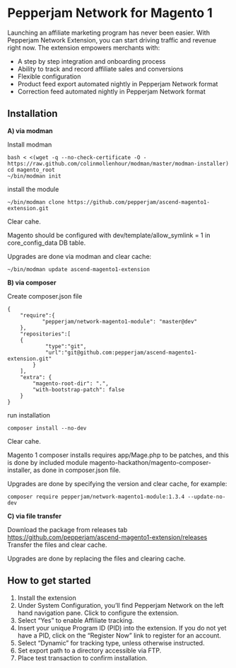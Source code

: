 # Pepperjam Network for Magento 1

Launching an affiliate marketing program has never been easier. With Pepperjam Network Extension, you can start driving traffic and revenue right now. The extension empowers merchants with:

- A step by step integration and onboarding process
- Ability to track and record affiliate sales and conversions
- Flexible configuration
- Product feed export automated nightly in Pepperjam Network format
- Correction feed automated nightly in Pepperjam Network format

## Installation

**A) via modman**

Install modman 

    bash < <(wget -q --no-check-certificate -O - https://raw.github.com/colinmollenhour/modman/master/modman-installer)
    cd magento_root
    ~/bin/modman init

install the module

    ~/bin/modman clone https://github.com/pepperjam/ascend-magento1-extension.git

Clear cahe. 

Magento should be configured with dev/template/allow_symlink = 1 in core_config_data DB table.

Upgrades are done via modman and clear cache:
    
    ~/bin/modman update ascend-magento1-extension

**B) via composer**

Create composer.json file

    {
        "require":{
               "pepperjam/network-magento1-module": "master@dev"
        },
        "repositories":[         
    	{
                "type":"git",
                "url":"git@github.com:pepperjam/ascend-magento1-extension.git"
            }
        ],
        "extra": {
            "magento-root-dir": ".",
            "with-bootstrap-patch": false
        }
    }

run installation
    
    composer install --no-dev

Clear cahe. 

Magento 1 composer installs requires app/Mage.php to be patches, and this is done by included module magento-hackathon/magento-composer-installer, as done in composer.json file.

Upgrades are done by specifying the version and clear cache, for example:

    composer require pepperjam/network-magento1-module:1.3.4 --update-no-dev
    
    
**C) via file transfer**

Download the package from releases tab https://github.com/pepperjam/ascend-magento1-extension/releases
Transfer the files and clear cache.

Upgrades are done by replacing the files and clearing cache.    

## How to get started

1. Install the extension
1. Under System Configuration, you’ll find Pepperjam Network on the left hand navigation pane. Click to configure the extension.
1. Select “Yes” to enable Affiliate tracking.
1. Insert your unique Program ID (PID) into the extension. If you do not yet have a PID, click on the “Register Now” link to register for an account.
1. Select “Dynamic” for tracking type, unless otherwise instructed.
1. Set export path to a directory accessible via FTP.
1. Place test transaction to confirm installation.


